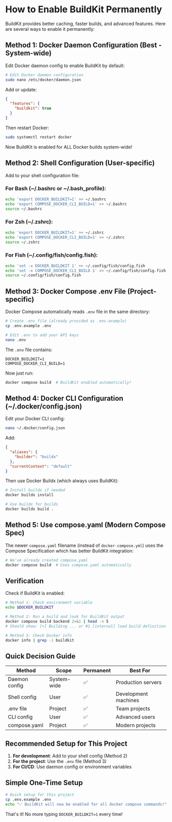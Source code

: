 # How to Enable BuildKit Permanently

BuildKit provides better caching, faster builds, and advanced features. Here are several ways to enable it permanently:

## Method 1: Docker Daemon Configuration (Best - System-wide)

Edit Docker daemon config to enable BuildKit by default:

```bash
# Edit Docker daemon configuration
sudo nano /etc/docker/daemon.json
```

Add or update:

```json
{
  "features": {
    "buildkit": true
  }
}
```

Then restart Docker:

```bash
sudo systemctl restart docker
```

Now BuildKit is enabled for ALL Docker builds system-wide!

## Method 2: Shell Configuration (User-specific)

Add to your shell configuration file:

### For Bash (~/.bashrc or ~/.bash_profile):

```bash
echo 'export DOCKER_BUILDKIT=1' >> ~/.bashrc
echo 'export COMPOSE_DOCKER_CLI_BUILD=1' >> ~/.bashrc
source ~/.bashrc
```

### For Zsh (~/.zshrc):

```bash
echo 'export DOCKER_BUILDKIT=1' >> ~/.zshrc
echo 'export COMPOSE_DOCKER_CLI_BUILD=1' >> ~/.zshrc
source ~/.zshrc
```

### For Fish (~/.config/fish/config.fish):

```bash
echo 'set -x DOCKER_BUILDKIT 1' >> ~/.config/fish/config.fish
echo 'set -x COMPOSE_DOCKER_CLI_BUILD 1' >> ~/.config/fish/config.fish
source ~/.config/fish/config.fish
```

## Method 3: Docker Compose .env File (Project-specific)

Docker Compose automatically reads `.env` file in the same directory:

```bash
# Create .env file (already provided as .env.example)
cp .env.example .env

# Edit .env to add your API keys
nano .env
```

The `.env` file contains:

```env
DOCKER_BUILDKIT=1
COMPOSE_DOCKER_CLI_BUILD=1
```

Now just run:

```bash
docker compose build  # BuildKit enabled automatically!
```

## Method 4: Docker CLI Configuration (~/.docker/config.json)

Edit your Docker CLI config:

```bash
nano ~/.docker/config.json
```

Add:

```json
{
  "aliases": {
    "builder": "buildx"
  },
  "currentContext": "default"
}
```

Then use Docker Buildx (which always uses BuildKit):

```bash
# Install buildx if needed
docker buildx install

# Use buildx for builds
docker buildx build .
```

## Method 5: Use compose.yaml (Modern Compose Spec)

The newer `compose.yaml` filename (instead of `docker-compose.yml`) uses the Compose Specification which has better BuildKit integration:

```bash
# We've already created compose.yaml
docker compose build  # Uses compose.yaml automatically
```

## Verification

Check if BuildKit is enabled:

```bash
# Method 1: Check environment variable
echo $DOCKER_BUILDKIT

# Method 2: Run a build and look for BuildKit output
docker compose build backend 2>&1 | head -n 5
# Should show: [+] Building ... or #1 [internal] load build definition

# Method 3: Check Docker info
docker info | grep -i buildkit
```

## Quick Decision Guide

| Method        | Scope       | Permanent | Best For             |
| ------------- | ----------- | --------- | -------------------- |
| Daemon config | System-wide | ✅        | Production servers   |
| Shell config  | User        | ✅        | Development machines |
| .env file     | Project     | ✅        | Team projects        |
| CLI config    | User        | ✅        | Advanced users       |
| compose.yaml  | Project     | ✅        | Modern projects      |

## Recommended Setup for This Project

1. **For development**: Add to your shell config (Method 2)
2. **For the project**: Use the `.env` file (Method 3)
3. **For CI/CD**: Use daemon config or environment variables

## Simple One-Time Setup

```bash
# Quick setup for this project
cp .env.example .env
echo "✅ BuildKit will now be enabled for all docker compose commands!"
```

That's it! No more typing `DOCKER_BUILDKIT=1` every time!
